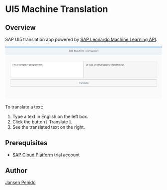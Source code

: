 # UI5 Machine Translation

## Overview
SAP UI5 translation app powered by [SAP Leonardo Machine Learning API](https://api.sap.com/api/translation_api/overview).

![App screenshot](/img/app.png)

To translate a text:
1. Type a text in English on the left box.
1. Click the button [ Translate ].
1. See the translated text on the right.

## Prerequisites
- [SAP Cloud Platform](http://cloudplatform.sap.com) trial account

## Author
[Jansen Penido](https://about.me/jansen.penido)
